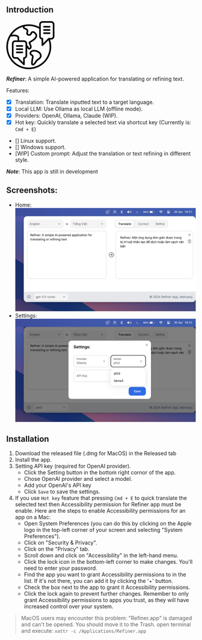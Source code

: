 ## Introduction
<img src="src-tauri/icons/128x128.png" width=128 height=128>

***Refiner***: A simple AI-powered application for translating or refining text.

Features:
 - [x] Translation: Translate inputted text to a target language.
 - [x] Local LLM: Use Ollama as local LLM (offline mode).
 - [x] Providers: OpenAI, Ollama, Claude (WIP).
 - [x] Hot key: Quickly translate a selected text via shortcut key (Currently is: `Cmd + E`)
 - [] Linux support.
 - [] Windows support.
 - [WIP] Custom prompt: Adjust the translation or text refining in different style.

***Note***: This app is still in development

## Screenshots:
- Home:
![Refiner Home](./docs/images/home_sc.png)
- Settings:
![Refiner settings](./docs/images/setting_sc.png)


## Installation
1. Download the released file (.dmg for MacOS) in the Released tab
2. Install the app.
3. Setting API key (required for OpenAI provider).
   - Click the Setting button in the bottom right cornor of the app.
   - Chose OpenAI provider and select a model.
   - Add your OpenAI's API key
   - Click `Save` to save the settings.
5. If you use `Hot key` feature that pressing `Cmd + E` to quick translate the selected text then Accessibility permission for Refiner app must be enable. Here are the steps to enable Accessibility permissions for an app on a Mac:
    - Open System Preferences (you can do this by clicking on the Apple logo in the top-left corner of your screen and selecting "System Preferences").
    - Click on "Security & Privacy".
    - Click on the "Privacy" tab.
    - Scroll down and click on "Accessibility" in the left-hand menu.
    - Click the lock icon in the bottom-left corner to make changes. You'll need to enter your password.
    - Find the app you want to grant Accessibility permissions to in the list. If it's not there, you can add it by clicking the '+' button.
    - Check the box next to the app to grant it Accessibility permissions.
    - Click the lock again to prevent further changes.
    Remember to only grant Accessibility permissions to apps you trust, as they will have increased control over your system.



> MacOS users may encounter this problem: "Refiner.app" is damaged and can't be opened. You should move it to the Trash.
 open terminal and execute:
 `xattr -c /Applications/Refiner.app`
